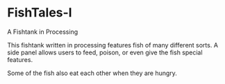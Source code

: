 # FishTales-I
A Fishtank in Processing

This fishtank written in processing features fish of many different sorts. A side panel allows users to feed, poison, or even give the fish special features.

Some of the fish also eat each other when they are hungry.
